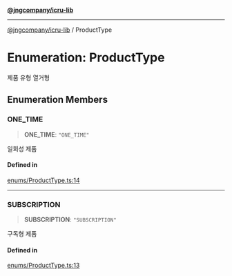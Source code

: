 [**@jngcompany/icru-lib**](../README.md)

***

[@jngcompany/icru-lib](../globals.md) / ProductType

# Enumeration: ProductType

제품 유형 열거형

## Enumeration Members

### ONE\_TIME

> **ONE\_TIME**: `"ONE_TIME"`

일회성 제품

#### Defined in

[enums/ProductType.ts:14](https://github.com/jngcompany/icru-lib/blob/cee5a8006a4970de6269ef7414374f6c7339529e/src/enums/ProductType.ts#L14)

***

### SUBSCRIPTION

> **SUBSCRIPTION**: `"SUBSCRIPTION"`

구독형 제품

#### Defined in

[enums/ProductType.ts:13](https://github.com/jngcompany/icru-lib/blob/cee5a8006a4970de6269ef7414374f6c7339529e/src/enums/ProductType.ts#L13)
